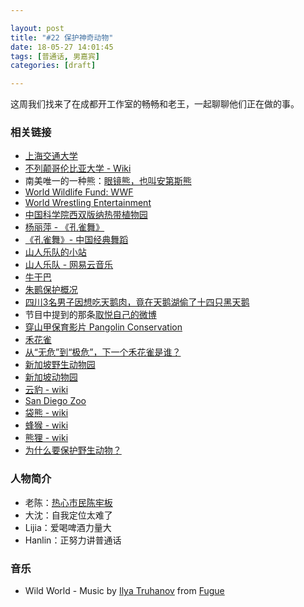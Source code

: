 ```yaml
---

layout: post
title: "#22 保护神奇动物"
date: 18-05-27 14:01:45
tags: [普通话, 男嘉宾]
categories: [draft]

---
```


这周我们找来了在成都开工作室的畅畅和老王，一起聊聊他们正在做的事。

### 相关链接

- [上海交通大学](http://www.sjtu.edu.cn/)
- [不列颠哥伦比亚大学 - Wiki](https://zh.wikipedia.org/wiki/%E4%B8%8D%E5%88%97%E9%A1%9B%E5%93%A5%E5%80%AB%E6%AF%94%E4%BA%9E%E5%A4%A7%E5%AD%B8)
- 南美唯一的一种熊：[眼镜熊，也叫安第斯熊](https://zh.wikipedia.org/wiki/%E7%9C%BC%E9%8F%A1%E7%86%8A)
- [World Wildlife Fund: WWF](https://www.worldwildlife.org/)
- [World Wrestling Entertainment](https://www.wwe.com/)
- [中国科学院西双版纳热带植物园](http://www.xtbg.ac.cn/)
- [杨丽萍 - 《孔雀舞》](https://www.bilibili.com/video/av9749399)
- [《孔雀舞》- 中国经典舞蹈](https://www.bilibili.com/video/av3090681)
- [山人乐队的小站](https://site.douban.com/shanren/)
- [山人乐队 - 网易云音乐](https://music.163.com/#/artist?id=12717)
- [牛干巴](https://baike.baidu.com/item/%E7%89%9B%E5%B9%B2%E5%B7%B4)
- [朱鹮保护概况](https://zhuanlan.zhihu.com/p/25867087)
- [四川3名男子因想吃天鹅肉，竟在天鹅湖偷了十四只黑天鹅](http://www.sohu.com/a/227065245_355556)
- 节目中提到的那条[取悦自己的微博](https://weibo.com/1658758601)
- [穿山甲保育影片 Pangolin Conservation](https://www.youtube.com/watch?v=gC272rZMa_U)
- [禾花雀](https://zh.wikipedia.org/wiki/%E9%BB%84%E8%83%B8%E9%B9%80)
- [从“无危”到“极危”，下一个禾花雀是谁？](http://views.ce.cn/view/ent/201712/08/t20171208_27169329.shtml)
- [新加坡野生动物园](http://www.visitsingapore.com.cn/see-do-singapore/nature-wildlife/fun-with-animals/night-safari/)
- [新加坡动物园](http://www.visitsingapore.com.cn/see-do-singapore/nature-wildlife/fun-with-animals/singapore-zoo/)
- [云豹 - wiki](https://zh.wikipedia.org/wiki/%E9%9B%B2%E8%B1%B9)
- [San Diego Zoo](http://zoo.sandiegozoo.org/)
- [袋熊 - wiki](https://zh.wikipedia.org/wiki/%E8%A2%8B%E7%86%8A)
- [蜂猴 - wiki](https://zh.wikipedia.org/wiki/%E8%9C%82%E7%8C%B4)
- [熊狸 - wiki](https://zh.wikipedia.org/wiki/%E7%86%8A%E7%8B%B8)
- [为什么要保护野生动物？](https://www.guokr.com/article/89800/)

### 人物简介

- 老陈：[热心市民陈牢板](https://weibo.com/ccxianren)
- 大沈：自我定位太难了
- Lijia：爱喝啤酒力量大
- Hanlin：正努力讲普通话

### 音乐

- Wild World - Music by <a href="https://icons8.com/music/author/ilya-truhanov">Ilya Truhanov</a> from <a href="https://icons8.com/music">Fugue</a>
